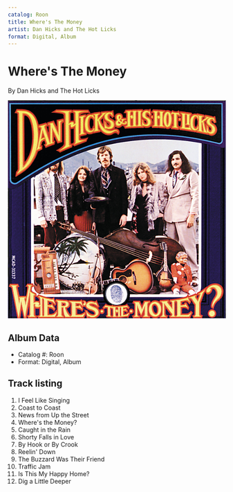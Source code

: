 ```yaml
---
catalog: Roon
title: Where's The Money
artist: Dan Hicks and The Hot Licks
format: Digital, Album
---
```


# Where's The Money

By Dan Hicks and The Hot Licks

![](../../assets/albumcovers/Dan_Hicks_and_The_Hot_Licks-Wheres_The_Money.png)

## Album Data

- Catalog #: Roon
- Format: Digital, Album


## Track listing


1. I Feel Like Singing
2. Coast to Coast
3. News from Up the Street
4. Where's the Money?
5. Caught in the Rain
6. Shorty Falls in Love
7. By Hook or By Crook
8. Reelin' Down
9. The Buzzard Was Their Friend
10. Traffic Jam
11. Is This My Happy Home?
12. Dig a Little Deeper

